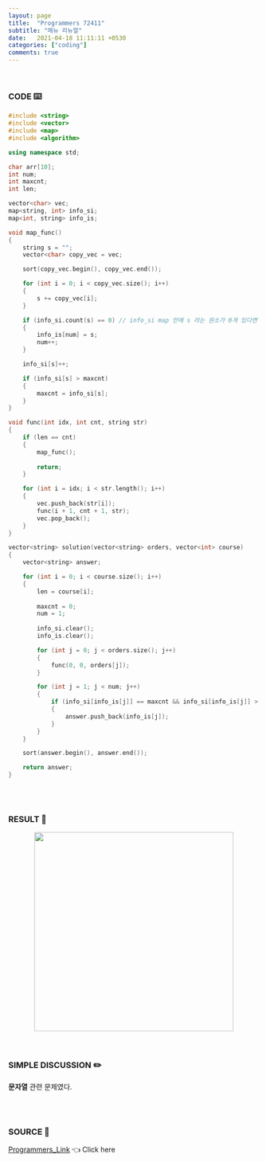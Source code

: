 ```yaml
---
layout: page
title:  "Programmers 72411"
subtitle: "메뉴 리뉴얼"
date:   2021-04-18 11:11:11 +0530
categories: ["coding"]
comments: true
---
```


<br>

### CODE ⌨️

```c++
#include <string>
#include <vector>
#include <map>
#include <algorithm>

using namespace std;

char arr[10];
int num;
int maxcnt;
int len;

vector<char> vec;
map<string, int> info_si;
map<int, string> info_is;

void map_func()
{
    string s = "";
    vector<char> copy_vec = vec;

    sort(copy_vec.begin(), copy_vec.end());

    for (int i = 0; i < copy_vec.size(); i++)
    {
        s += copy_vec[i];
    }

    if (info_si.count(s) == 0) // info_si map 안에 s 라는 원소가 0개 있다면 ★★ // count "원소"의 개수
    {
        info_is[num] = s;
        num++;
    }

    info_si[s]++;

    if (info_si[s] > maxcnt)
    {
        maxcnt = info_si[s];
    }
}

void func(int idx, int cnt, string str)
{
    if (len == cnt)
    {
        map_func();
        
        return;
    }

    for (int i = idx; i < str.length(); i++)
    {
        vec.push_back(str[i]);
        func(i + 1, cnt + 1, str);
        vec.pop_back();
    }
}

vector<string> solution(vector<string> orders, vector<int> course)
{
    vector<string> answer;

    for (int i = 0; i < course.size(); i++)
    {
        len = course[i];
        
        maxcnt = 0;
        num = 1;
        
        info_si.clear();
        info_is.clear();

        for (int j = 0; j < orders.size(); j++)
        {
            func(0, 0, orders[j]);
        }

        for (int j = 1; j < num; j++)
        {
            if (info_si[info_is[j]] == maxcnt && info_si[info_is[j]] > 1)
            {
                answer.push_back(info_is[j]);
            }
        }
    }

    sort(answer.begin(), answer.end());

    return answer;
}
```  

<br>
<br>

### RESULT 💛

<img src="{{ '/assets/programmers/p72411r.jpg' }}" style="width: 400px; height: auto; margin-left: auto; margin-right: auto; display: block;">  

<br>
<br>

### SIMPLE DISCUSSION ✏️

**문자열** 관련 문제였다.  

<br>
<br>

### SOURCE 💎

[Programmers_Link][link] 👈 Click here  

<br>
<br>
<br>

<script src="https://utteranc.es/client.js"
        repo="DCherish/DCherish.github.io"
        issue-term="pathname"
        theme="boxy-light"
        crossorigin="anonymous"
        async>
</script>

[link]: https://programmers.co.kr/learn/courses/30/lessons/72411